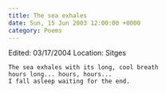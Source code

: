 ```yaml
---
title: The sea exhales
date: Sun, 15 Jun 2003 12:00:00 +0000
category: Poems
---
```


Edited: 03/17/2004
Location: Sitges

    The sea exhales with its long, cool breath  
    hours long... hours, hours...  
    I fall asleep waiting for the end.


